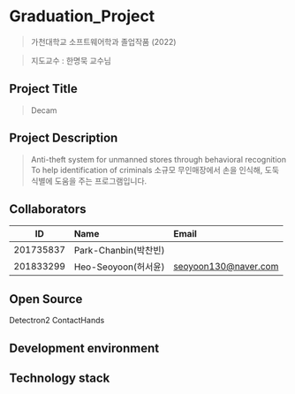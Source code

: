 # Graduation_Project
> 가천대학교 소프트웨어학과 졸업작품 (2022)

> 지도교수 : 한명묵 교수님
## Project Title 
> Decam

## Project Description
> Anti-theft system for unmanned stores through behavioral recognition 
> To help identification of criminals
> 소규모 무인매장에서 손을 인식해, 도둑 식별에 도움을 주는 프로그램입니다. <br>

## Collaborators
| ID         | Name                 | Email                      |
| ---------- | :------------------- | :------------------------- |
| 201735837  | Park-Chanbin(박찬빈)     |        |
| 201833299  | Heo-Seoyoon(허서윤)   | seoyoon130@naver.com       |

## Open Source
Detectron2
ContactHands

## Development environment 
## Technology stack
